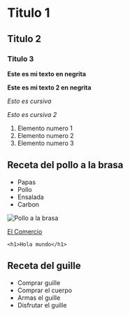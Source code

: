 # Titulo 1
## Titulo 2
### Titulo 3

**Este es mi texto en negrita**

__Este es mi texto 2 en negrita__

*Esto es cursiva*

_Esto es cursiva 2_

1. Elemento numero 1
2. Elemento numero 2
3. Elemento numero 3

## Receta del pollo a la brasa

- Papas
- Pollo
- Ensalada
- Carbon

![Pollo a la brasa](https://www.comida-peruana.com/base/stock/Recipe/pollo-a-la-brasa/pollo-a-la-brasa_web.jpg.webp)

[El Comercio](https://elcomercio.pe/)

```
<h1>Hola mundo</h1>
```
## Receta del guille

- Comprar guille
- Comprar el cuerpo
- Armas el guille
- Disfrutar el guille
